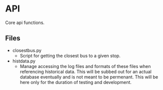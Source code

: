 # API
Core api functions.

## Files
- closestbus.py
  - Script for getting the closest bus to a given stop.
- histdata.py
  - Manage accessing the log files and formats of these files when referencing
    historical data. This will be subbed out for an actual database eventually
    and is not meant to be permenant. This will be here only for the duration of
    testing and development.

